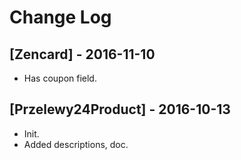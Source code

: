 # Change Log #

## [Zencard] - 2016-11-10 ##
- Has coupon field.

## [Przelewy24Product] - 2016-10-13 ##
- Init.
- Added descriptions, doc.




